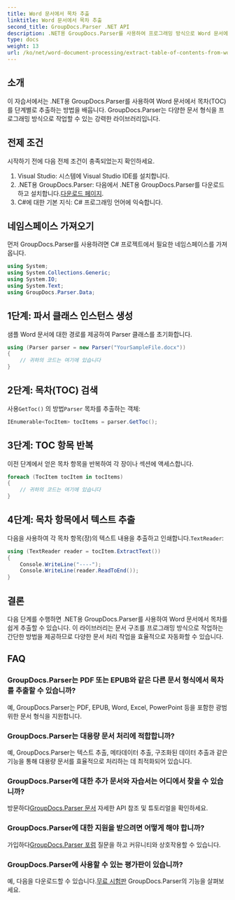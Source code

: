 ```yaml
---
title: Word 문서에서 목차 추출
linktitle: Word 문서에서 목차 추출
second_title: GroupDocs.Parser .NET API
description: .NET용 GroupDocs.Parser를 사용하여 프로그래밍 방식으로 Word 문서에서 목차(TOC)를 추출하는 방법을 알아보세요.
type: docs
weight: 13
url: /ko/net/word-document-processing/extract-table-of-contents-from-word-document/
---
```

## 소개
이 자습서에서는 .NET용 GroupDocs.Parser를 사용하여 Word 문서에서 목차(TOC)를 단계별로 추출하는 방법을 배웁니다. GroupDocs.Parser는 다양한 문서 형식을 프로그래밍 방식으로 작업할 수 있는 강력한 라이브러리입니다.
## 전제 조건
시작하기 전에 다음 전제 조건이 충족되었는지 확인하세요.
1. Visual Studio: 시스템에 Visual Studio IDE를 설치합니다.
2.  .NET용 GroupDocs.Parser: 다음에서 .NET용 GroupDocs.Parser를 다운로드하고 설치합니다.[다운로드 페이지](https://releases.groupdocs.com/parser/net/).
3. C#에 대한 기본 지식: C# 프로그래밍 언어에 익숙합니다.

## 네임스페이스 가져오기
먼저 GroupDocs.Parser를 사용하려면 C# 프로젝트에서 필요한 네임스페이스를 가져옵니다.
```csharp
using System;
using System.Collections.Generic;
using System.IO;
using System.Text;
using GroupDocs.Parser.Data;
```
## 1단계: 파서 클래스 인스턴스 생성
샘플 Word 문서에 대한 경로를 제공하여 Parser 클래스를 초기화합니다.
```csharp
using (Parser parser = new Parser("YourSampleFile.docx"))
{
    // 귀하의 코드는 여기에 있습니다
}
```
## 2단계: 목차(TOC) 검색
 사용`GetToc()` 의 방법`Parser` 목차를 추출하는 객체:
```csharp
IEnumerable<TocItem> tocItems = parser.GetToc();
```
## 3단계: TOC 항목 반복
이전 단계에서 얻은 목차 항목을 반복하여 각 장이나 섹션에 액세스합니다.
```csharp
foreach (TocItem tocItem in tocItems)
{
    // 귀하의 코드는 여기에 있습니다
}
```
## 4단계: 목차 항목에서 텍스트 추출
 다음을 사용하여 각 목차 항목(장)의 텍스트 내용을 추출하고 인쇄합니다.`TextReader`:
```csharp
using (TextReader reader = tocItem.ExtractText())
{
    Console.WriteLine("----");
    Console.WriteLine(reader.ReadToEnd());
}
```

## 결론
다음 단계를 수행하면 .NET용 GroupDocs.Parser를 사용하여 Word 문서에서 목차를 쉽게 추출할 수 있습니다. 이 라이브러리는 문서 구조를 프로그래밍 방식으로 작업하는 간단한 방법을 제공하므로 다양한 문서 처리 작업을 효율적으로 자동화할 수 있습니다.

## FAQ
### GroupDocs.Parser는 PDF 또는 EPUB와 같은 다른 문서 형식에서 목차를 추출할 수 있습니까?
예, GroupDocs.Parser는 PDF, EPUB, Word, Excel, PowerPoint 등을 포함한 광범위한 문서 형식을 지원합니다.
### GroupDocs.Parser는 대용량 문서 처리에 적합합니까?
예, GroupDocs.Parser는 텍스트 추출, 메타데이터 추출, 구조화된 데이터 추출과 같은 기능을 통해 대용량 문서를 효율적으로 처리하는 데 최적화되어 있습니다.
### GroupDocs.Parser에 대한 추가 문서와 자습서는 어디에서 찾을 수 있습니까?
 방문하다[GroupDocs.Parser 문서](https://reference.groupdocs.com/parser/net/) 자세한 API 참조 및 튜토리얼을 확인하세요.
### GroupDocs.Parser에 대한 지원을 받으려면 어떻게 해야 합니까?
 가입하다[GroupDocs.Parser 포럼](https://forum.groupdocs.com/c/parser/17) 질문을 하고 커뮤니티와 상호작용할 수 있습니다.
### GroupDocs.Parser에 사용할 수 있는 평가판이 있습니까?
 예, 다음을 다운로드할 수 있습니다.[무료 시험판](https://releases.groupdocs.com/) GroupDocs.Parser의 기능을 살펴보세요.
